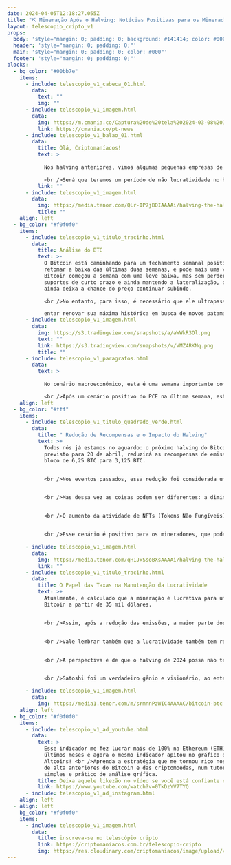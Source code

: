 ```yaml
---
date: 2024-04-05T12:18:27.055Z
title: "⛏️ Mineração Após o Halving: Notícias Positivas para os Mineradores ⛏️ "
layout: telescopio_cripto_v1
props:
  body: 'style="margin: 0; padding: 0; background: #141414; color: #000"'
  header: 'style="margin: 0; padding: 0;"'
  main: 'style="margin: 0; padding: 0; color: #000"'
  footer: 'style="margin: 0; padding: 0;"'
blocks:
  - bg_color: "#00bb7e"
    items:
      - include: telescopio_v1_cabeca_01.html
        data:
          text: ""
          img: ""
      - include: telescopio_v1_imagem.html
        data:
          img: https://m.cmania.co/Captura%20de%20tela%202024-03-08%20115713.png
          link: https://cmania.co/pt-news
      - include: telescopio_v1_balao_01.html
        data:
          title: Olá, Criptomaníacos!
          text: >
            
            Nos halving anteriores, vimos algumas pequenas empresas de mineração pausar ou até mesmo encerrar suas atividades.

            <br />Será que teremos um período de não lucratividade no halving com data para este mês? 
          link: ""
      - include: telescopio_v1_imagem.html
        data:
          img: https://media.tenor.com/QLr-IP7jBDIAAAAi/halving-the-halvening.gif
          title: ""
    align: left
  - bg_color: "#f0f0f0"
    items:
      - include: telescopio_v1_titulo_tracinho.html
        data:
          title: Análise do BTC
          text: >-
            O Bitcoin está caminhando para um fechamento semanal positivo, após
            retomar a baixa das últimas duas semanas, e pode mais uma vez taO
            Bitcoin começou a semana com uma leve baixa, mas sem perder os
            suportes de curto prazo e ainda mantendo a lateralização, o que
            ainda deixa a chance do preço continuar subindo. 

            <br />No entanto, para isso, é necessário que ele ultrapasse o nível de resistência que estamos monitorando, situado entre $71.500 e $71.800. Se isso se concretizar, podemos esperar por um teste nos alvos destacados com as linhas verdes.

            entar renovar sua máxima histórica em busca de novos patamares. Especialmente após dados econômicos indicarem uma inflação em um contexto menos inflacionário com a divulgação do PCE na última quinta-feira.
      - include: telescopio_v1_imagem.html
        data:
          img: https://s3.tradingview.com/snapshots/a/aWWkR3Ol.png
          text: ""
          link: https://s3.tradingview.com/snapshots/v/VMZ4RKNq.png
          title: ""
      - include: telescopio_v1_paragrafos.html
        data:
          text: >
            
            No cenário macroeconômico, esta é uma semana importante com dados referentes ao mercado de trabalho americano, como JOLTS, ADP e Payroll. 

            <br />Após um cenário positivo do PCE na última semana, estes são os dados referentes ao mercado de trabalho que fecharão as sinalizações se podemos ou não ver cortes nos juros em breve, o que poderia ser um catalisador para a renovação da máxima histórica do BTC.
    align: left
  - bg_color: "#fff"
    items:
      - include: telescopio_v1_titulo_quadrado_verde.html
        data:
          title: " Redução de Recompensas e o Impacto do Halving"
          text: >+
            Todos nós já estamos no aguardo: o próximo halving do Bitcoin,
            previsto para 20 de abril, reduzirá as recompensas de emissão de
            bloco de 6,25 BTC para 3,125 BTC. 


            <br />Nos eventos passados, essa redução foi considerada um desafio para empresas de mineração mais modestas, o que até mesmo levou algumas delas a sair do mercado por não ser uma atividade lucrativa.


            <br />Mas dessa vez as coisas podem ser diferentes: a diminuição das recompensas de mineração provavelmente será compensada pelo aumento das taxas de rede. 


            <br />O aumento da atividade de NFTs (Tokens Não Fungíveis) na blockchain do Bitcoin e o desenvolvimento de serviços de DeFi dentro da rede do Bitcoin indicam que a lucratividade da mineração pode não necessariamente cair após o halving. 


            <br />Esse cenário é positivo para os mineradores, que podem se beneficiar das taxas de rede mais altas.

      - include: telescopio_v1_imagem.html
        data:
          img: https://media.tenor.com/qH1JxSsoBXsAAAAi/halving-the-halvening.gif
          link: ""
      - include: telescopio_v1_titulo_tracinho.html
        data:
          title: O Papel das Taxas na Manutenção da Lucratividade
          text: >+
            Atualmente, é calculado que a mineração é lucrativa para um preço do
            Bitcoin a partir de 35 mil dólares.


            <br />Assim, após a redução das emissões, a maior parte dos mineradores deve permanecer no lucro se o preço do ativo estiver acima dos 70 mil dólares. 


            <br />Vale lembrar também que a lucratividade também tem relação com a qualidade e eficiência energética do equipamento de mineração. 


            <br />A perspectiva é de que o halving de 2024 possa não ter o mesmo impacto prejudicial sobre as empresas de mineração como os halvings anteriores, graças à dinâmica em evolução da rede Bitcoin.


            <br />Satoshi foi um verdadeiro gênio e visionário, ao entender que a própria rede se ajustaria para sobreviver de forma sustentável, né?

      - include: telescopio_v1_imagem.html
        data:
          img: https://media1.tenor.com/m/srmnnPzWIC4AAAAC/bitcoin-btc.gif
    align: left
  - bg_color: "#f0f0f0"
    items:
      - include: telescopio_v1_ad_youtube.html
        data:
          text: >
            Esse indicador me fez lucrar mais de 100% na Ethereum (ETH) nos
            últimos meses e agora o mesmo indicador apitou no gráfico das
            Altcoins! <br />Aprenda a estratégia que me tornou rico nos ciclos
            de alta anteriores do Bitcoin e das criptomoedas, num tutorial
            simples e prático de análise gráfica.
          title: Deixa aquele likezão no vídeo se você está confiante no BTC!
          link: https://www.youtube.com/watch?v=0TkDzYV7TYQ
      - include: telescopio_v1_ad_instagram.html
    align: left
  - align: left
    bg_color: "#f0f0f0"
    items:
      - include: telescopio_v1_imagem.html
        data:
          title: inscreva-se no telescópio cripto
          link: https://criptomaniacos.com.br/telescopio-cripto
          img: https://res.cloudinary.com/criptomaniacos/image/upload/v1662133224/telescopio/inscreva-se-telescopio.png
---
```

